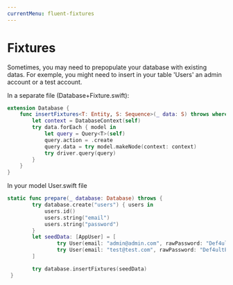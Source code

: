 ```yaml
---
currentMenu: fluent-fixtures
---
```


# Fixtures
Sometimes, you may need to prepopulate your database with existing datas. For exemple, you might need to insert in your table 'Users' an admin account or a test account.


In a separate file (Database+Fixture.swift):
```swift
extension Database {
    func insertFixtures<T: Entity, S: Sequence>(_ data: S) throws where S.Iterator.Element == T {
        let context = DatabaseContext(self)
        try data.forEach { model in
            let query = Query<T>(self)
            query.action = .create
            query.data = try model.makeNode(context: context)
            try driver.query(query)
        }
    }
}
```

In your model User.swift file
```swift
static func prepare(_ database: Database) throws {
        try database.create("users") { users in
            users.id()
            users.string("email")
            users.string("password")
        }
        let seedData: [AppUser] = [
                try User(email: "admin@admin.com", rawPassword: "Def4ultPassword?!"),
                try User(email: "test@test.com", rawPassword: "Def4ultPassword?!")
        ]

        try database.insertFixtures(seedData)
 }
 ```
    
